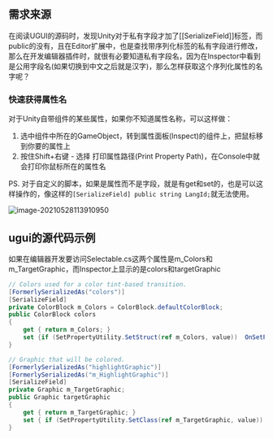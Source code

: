 ## 需求来源

在阅读UGUI的源码时，发现Unity对于私有字段才加了[[SerializeField]]标签，而public的没有，且在Editor扩展中，也是查找带序列化标签的私有字段进行修改，那么在开发编辑器插件时，就很有必要知道私有字段名，因为在Inspector中看到是公用字段名(如果切换到中文之后就是汉字)，那么怎样获取这个序列化属性的名字呢？

### 快速获得属性名

对于Unity自带组件的某些属性，如果你不知道属性名称，可以这样做：

1. 选中组件中所在的GameObject，转到属性面板(Inspect)的组件上，把鼠标移到你要的属性上
2. 按住Shift+右键 - 选择 打印属性路径(Print Property Path)，在Console中就会打印你鼠标所在的属性名

PS. 对于自定义的脚本，如果是属性而不是字段，就是有get和set的，也是可以这样操作的，像这样的`[SerializeField] public string LangId;`就无法使用。

![image-20210528113910950](https://img2020.cnblogs.com/blog/363476/202105/363476-20210528114334741-9181711.png)

## ugui的源代码示例

如果在编辑器开发要访问Selectable.cs这两个属性是m_Colors和m_TargetGraphic，而Inspector上显示的是colors和targetGraphic

```c#
// Colors used for a color tint-based transition.
[FormerlySerializedAs("colors")]
[SerializeField]
private ColorBlock m_Colors = ColorBlock.defaultColorBlock;
public ColorBlock colors            
{ 
	get { return m_Colors; } 
	set {if (SetPropertyUtility.SetStruct(ref m_Colors, value))  OnSetProperty(); } 
}
```

```c#
// Graphic that will be colored.
[FormerlySerializedAs("highlightGraphic")]
[FormerlySerializedAs("m_HighlightGraphic")]
[SerializeField]
private Graphic m_TargetGraphic;
public Graphic targetGraphic     
{ 
	get { return m_TargetGraphic; } 
	set { if (SetPropertyUtility.SetClass(ref m_TargetGraphic, value))     OnSetProperty(); } 
}
```

